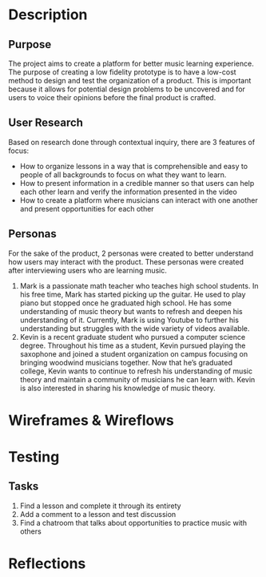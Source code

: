 # Description 

## Purpose
The project aims to create a platform for better music learning experience. The purpose of creating a low fidelity prototype is to have a low-cost method to design and test the organization of a product. This is important because it allows for potential design problems to be uncovered and for users to voice their opinions before the final product is crafted.

## User Research
Based on research done through contextual inquiry, there are 3 features of focus:
- How to organize lessons in a way that is comprehensible and easy to people of all backgrounds to focus on what they want to learn.
- How to present information in a credible manner so that users can help each other learn and verify the information presented in the video
- How to create a platform where musicians can interact with one another and present opportunities for each other

## Personas 
For the sake of the product, 2 personas were created to better understand how users may interact with the product. These personas were created after interviewing users who are learning music.
1. Mark is a passionate math teacher who teaches high school students. In his free time, Mark has started picking up the guitar. He used to play piano but stopped once he graduated high school. He has some understanding of music theory but wants to refresh and deepen his understanding of it.  Currently, Mark is using Youtube to further his understanding but struggles with the wide variety of videos available. 
2. Kevin is a recent graduate student who pursued a computer science degree. Throughout his time as a student, Kevin pursued playing the saxophone and joined a student organization on campus focusing on bringing woodwind musicians together. Now that he’s graduated college, Kevin wants to continue to refresh his understanding of music theory and maintain a community of musicians he can learn with. Kevin is also interested in sharing his knowledge of music theory.

# Wireframes & Wireflows 


# Testing
## Tasks
1. Find a lesson and complete it through its entirety
2. Add a comment to a lesson and test discussion
3. Find a chatroom that talks about opportunities to practice music with others 

# Reflections
